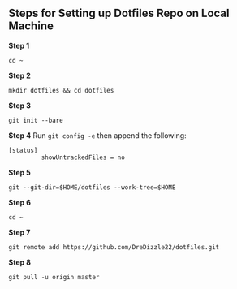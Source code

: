 ## Steps for Setting up Dotfiles Repo on Local Machine

**Step 1**
```
cd ~
```

**Step 2**
```
mkdir dotfiles && cd dotfiles
```

**Step 3**
```
git init --bare
```

**Step 4**
Run `git config -e` then append the following: 
```
[status]
         showUntrackedFiles = no
```

**Step 5**
```
git --git-dir=$HOME/dotfiles --work-tree=$HOME
```

**Step 6**
```
cd ~
```

**Step 7**
```
git remote add https://github.com/DreDizzle22/dotfiles.git
```

**Step 8**
```
git pull -u origin master
```
